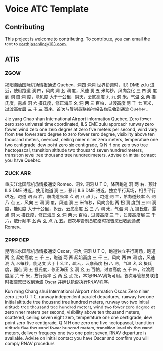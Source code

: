 # Voice ATC Template

## Contributing

This project is welcome to contributing. To contribute, you can email the text to <a href="mailto:earthjasonlin@163.com">earthjasonlin@163.com</a>.

## ATIS

### ZGOW

揭阳潮汕国际机场情报通波 Quebec，洞四 洞洞 世界协调时，ILS DME zulu 进近，使用跑道 洞 四，风向 洞 幺 洞 度，风速 洞 五 米每秒，风向变化 三 四 洞 度到 洞 四 洞 度，能见度 大于十公里，阴天，云底高度 九 九 洞 米，气温 幺 两 摄氏度，露点 洞 六 摄氏度，修正海压 幺 洞 两 三 百帕，过渡高度 两 千 七 百米，过渡高度层 三 千 三 百米。首次与管制员联络时报告您已收到通波 Quebec。

Jie yang Chao shan International Airport information Quebec. Zero fower zero zero universal time coordinated, ILS DME zulu approach runway zero fower, wind zero one zero degree at zero five meters per second, wind vary from tree fower zero degree to zero fower zero degree, visibility above ten thousand meters, overcast, ceiling niner niner zero meters, temperature one two centigrade, dew point zero six centigrade, Q N H one zero two tree hectopascal, transition altitude two thousand seven hundred meters, transition level tree thousand tree hundred meters. Advise on initial contact you have Quebec.

### ZUCK ARR

重庆江北国际机场情报通波 Romeo，洞幺 洞洞 U T C，降落跑道 洞 两 右，预计 ILS DME 进近，使用跑道 洞 三，预计 ILS DME 进近，独立平行离场，相关平行进近，跑道 洞 两 右，航向道频率 幺 洞 八 点 九，跑道 洞 三，航向道频率 幺 洞 八 点 五，风向 三 洞 洞 度，风速 洞 三 米每秒，风向变化 两 拐 洞 度到 三 四 洞 度，能见度 大于十公里，多云，云底高度 幺 三 八 洞 米，气温 洞 九 摄氏度，露点 洞 六 摄氏度，修正海压 幺 洞 两 六 百帕，过渡高度 三 千，过渡高度层 三 千 六，放行频率 幺 两 幺 点 九 五。首次与管制员联络时报告您已收到通波 Romeo。

### ZPPP DEP

昆明长水国际机场情报通波 Oscar，洞九 洞洞 U T C，跑道独立平行离场，跑道 两 幺 起始高度 三 千 三，跑道 两 两 起始高度 三 千 三，风向 两 四 洞 度，风速 洞 九 米每秒，能见度 大于十公里，疏云，云底高度 拐 八 洞，气温 幺 幺 摄氏度，露点 洞 五 摄氏度，修正海压 幺 洞 幺 五 百帕，过渡高度 五 千 四，过渡高度层 六 千 米，放行频率 幺 两 幺 点 拐，本场RNAV离场可用。首次与管制员联络时报告您已收到通波 Oscar 并确认能否执行RNAV程序。

Kun ming Chang shui International Airport information Oscar. Zero niner zero zero U T C, runway independent parallel departures, runway two one initial altitude tree thousand tree hundred meters, runway two two initial altitude tree thousand tree hundred meters, wind two fower zero degree at zero niner meters per second, visibility above ten thousand meters, scattered, ceiling seven eight zero, temperature one one centigrade, dew point zero five centigrade, Q N H one zero one five hectopascal, transition altitude five thousand fower hundred meters, transition level six thousand meters, delivery frequecy one two one point seven, RNAV departure is available. Advise on initial contact you have Oscar and comfirm you will comply RNAV procedure.